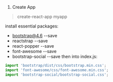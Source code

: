 1. Create App

> create-react-app myapp

install essential packages:

- bootstrap@4.6 --save 
- reactstrap --save
- react-popper --save
- font-awesome --save
- bootstrap-social --save
then into index.js:

```js
import 'bootstrap/dist/css/bootstrap.min.css';
import 'font-awesome/css/font-awesome.min.css';
import 'bootstrap-social/bootstrap-social.css';
```